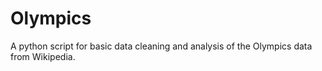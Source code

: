 # Olympics
A python script for basic data cleaning and analysis of the Olympics data from Wikipedia.
